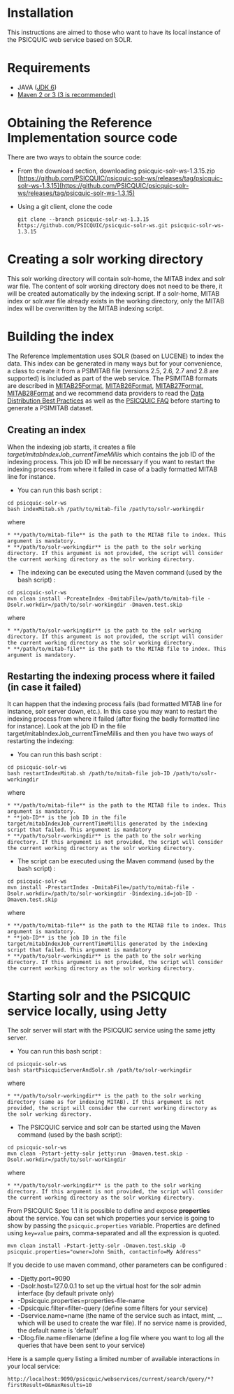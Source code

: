 # Installation #

This instructions are aimed to those who want to have its local instance of the PSICQUIC web service based on SOLR.

# Requirements #

  * JAVA ([JDK 6](http://java.sun.com/javase/downloads/index.jsp))
  * [Maven 2 or 3 (3 is recommended)](http://maven.apache.org)

# Obtaining the Reference Implementation source code #

There are two ways to obtain the source code:

* From the download section, downloading psicquic-solr-ws-1.3.15.zip [https://github.com/PSICQUIC/psicquic-solr-ws/releases/tag/psicquic-solr-ws-1.3.15](https://github.com/PSICQUIC/psicquic-solr-ws/releases/tag/psicquic-solr-ws-1.3.15)

* Using a git client, clone the code

  `git clone --branch psicquic-solr-ws-1.3.15 https://github.com/PSICQUIC/psicquic-solr-ws.git psicquic-solr-ws-1.3.15`

# Creating a solr working directory #

This solr working directory will contain solr-home, the MITAB index and solr war file. The content of solr working directory does not need to be there, it will be created automatically by the indexing script. If a solr-home, MITAB index or solr.war file already exists in the working directory, only the MITAB index will be overwritten by the MITAB indexing script.

# Building the index #

The Reference Implementation uses SOLR (based on LUCENE) to index the data. This index can be generated in many ways but for your convenience, a class to create it from a PSIMITAB file (versions 2.5, 2.6, 2.7 and 2.8 are supported) is included as part of the web service. The PSIMITAB formats are described in [MITAB25Format](MITAB25Format.md), [MITAB26Format](MITAB26Format.md), [MITAB27Format](MITAB27Format.md), [MITAB28Format](MITAB28Format.md) and we recommend data providers to read the [Data Distribution Best Practices](DataDistributionBestPractices.md) as well as the [PSICQUIC FAQ](Faq.md) before starting to generate a PSIMITAB dataset.

## Creating an index ##

When the indexing job starts, it creates a file _target/mitabIndexJob\_currentTimeMillis_ which contains the job ID of the indexing process. This job ID will be necessary if you want to restart the indexing process from where it failed in case of a badly formatted MITAB line for instance.

  * You can run this bash script :

  ```
  cd psicquic-solr-ws
  bash indexMitab.sh /path/to/mitab-file /path/to/solr-workingdir
  ```

  where
  
    * **/path/to/mitab-file** is the path to the MITAB file to index. This argument is mandatory.
    * **/path/to/solr-workingdir** is the path to the solr working directory. If this argument is not provided, the script will consider the current working directory as the solr working directory.


  * The indexing can be executed using the Maven command (used by the bash script) :

  ```
  cd psicquic-solr-ws
  mvn clean install -PcreateIndex -DmitabFile=/path/to/mitab-file -Dsolr.workdir=/path/to/solr-workingdir -Dmaven.test.skip
  ```

  where

    * **/path/to/solr-workingdir** is the path to the solr working directory. If this argument is not provided, the script will consider the current working directory as the solr working directory.
    * **/path/to/mitab-file** is the path to the MITAB file to index. This argument is mandatory.

## Restarting the indexing process where it failed (in case it failed) ##

It can happen that the indexing process fails (bad formatted MITAB line for instance, solr server down, etc.). In this case you may want to restart the indexing process from where it failed (after fixing the badly formatted line for instance). Look at the job ID in the file target/mitabIndexJob_currentTimeMillis and then you have two ways of restarting the indexing:

  * You can run this bash script :

  ```
  cd psicquic-solr-ws
  bash restartIndexMitab.sh /path/to/mitab-file job-ID /path/to/solr-workingdir
  ```

  where

    * **/path/to/mitab-file** is the path to the MITAB file to index. This argument is mandatory.
    * **job-ID** is the job ID in the file target/mitabIndexJob_currentTimeMillis generated by the indexing script that failed. This argument is mandatory
    * **/path/to/solr-workingdir** is the path to the solr working directory. If this argument is not provided, the script will consider the current working directory as the solr working directory.


  * The script can be executed using the Maven command (used by the bash script) :

  ```
  cd psicquic-solr-ws
  mvn install -PrestartIndex -DmitabFile=/path/to/mitab-file -Dsolr.workdir=/path/to/solr-workingdir -Dindexing.id=job-ID -Dmaven.test.skip
  ```

  where

    * **/path/to/mitab-file** is the path to the MITAB file to index. This argument is mandatory.
    * **job-ID** is the job ID in the file target/mitabIndexJob_currentTimeMillis generated by the indexing script that failed. This argument is mandatory
    * **/path/to/solr-workingdir** is the path to the solr working directory. If this argument is not provided, the script will consider the current working directory as the solr working directory.


# Starting solr and the PSICQUIC service locally, using Jetty #

The solr server will start with the PSICQUIC service using the same jetty server.

  * You can run this bash script :

  ```
  cd psicquic-solr-ws
  bash startPsicquicServerAndSolr.sh /path/to/solr-workingdir
  ```

  where

    * **/path/to/solr-workingdir** is the path to the solr working directory (same as for indexing MITAB). If this argument is not provided, the script will consider the current working directory as the solr working directory.


  * The PSICQUIC service and solr can be started using the Maven command (used by the bash script):

  ```
  cd psicquic-solr-ws
  mvn clean -Pstart-jetty-solr jetty:run -Dmaven.test.skip -Dsolr.workdir=/path/to/solr-workingdir
  ```

  where

    * **/path/to/solr-workingdir** is the path to the solr working directory. If this argument is not provided, the script will consider the current working directory as the solr working directory.

From PSICQUIC Spec 1.1 it is possible to define and expose **properties** about the service. You can set which properties your service is going to show by passing the `psicquic.properties` variable. Properties are defined using `key=value` pairs, comma-separated and all the expression is quoted.

```
mvn clean install -Pstart-jetty-solr -Dmaven.test.skip -D psicquic.properties="owner=John Smith, contactinfo=My Address"
```

If you decide to use maven command, other parameters can be configured :

  * -Djetty.port=9090
  * -Dsolr.host=127.0.0.1 to set up the virtual host for the solr admin interface (by default private only)
  * -Dpsicquic.properties=properties-file-name
  * -Dpsicquic.filter=filter-query (define some filters for your service)
  * -Dservice.name=name (the name of the service such as intact, mint, ... which will be used to create the war file). If no service name is provided, the default name is 'default'
  * -Dlog.file.name=filename (define a log file where you want to log all the queries that have been sent to your service)

Here is a sample query listing a limited number of available interactions in  your local service:

```
http://localhost:9090/psicquic/webservices/current/search/query/*?firstResult=0&maxResults=10
```